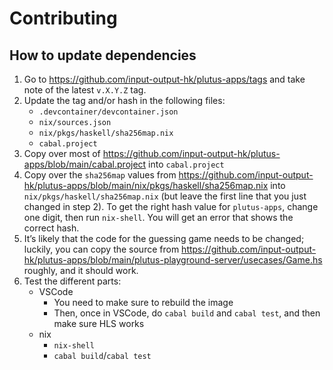 # Contributing

## How to update dependencies

  1. Go to https://github.com/input-output-hk/plutus-apps/tags and take note of the latest `v.X.Y.Z` tag.
  2. Update the tag and/or hash in the following files:
      - `.devcontainer/devcontainer.json`
      - `nix/sources.json`
      - `nix/pkgs/haskell/sha256map.nix`
      - `cabal.project`
  3. Copy over most of https://github.com/input-output-hk/plutus-apps/blob/main/cabal.project into `cabal.project`
  4. Copy over the `sha256map` values from https://github.com/input-output-hk/plutus-apps/blob/main/nix/pkgs/haskell/sha256map.nix into `nix/pkgs/haskell/sha256map.nix` (but leave the first line that you just changed in step 2). To get the right hash value for `plutus-apps`, change one digit, then run `nix-shell`. You will get an error that shows the correct hash.
  5. It’s likely that the code for the guessing game needs to be changed; luckily, you can copy the source from https://github.com/input-output-hk/plutus-apps/blob/main/plutus-playground-server/usecases/Game.hs roughly, and it should work.
  6. Test the different parts:
      - VSCode
          * You need to make sure to rebuild the image
          * Then, once in VSCode, do `cabal build` and `cabal test`, and then make sure HLS works
      - nix
          * `nix-shell`
          * `cabal build`/`cabal test`
